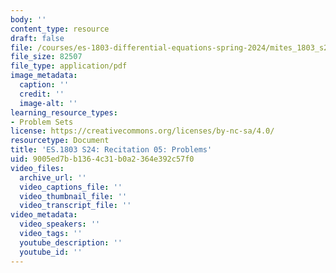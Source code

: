 ```yaml
---
body: ''
content_type: resource
draft: false
file: /courses/es-1803-differential-equations-spring-2024/mites_1803_s24_probsect-week5.pdf
file_size: 82507
file_type: application/pdf
image_metadata:
  caption: ''
  credit: ''
  image-alt: ''
learning_resource_types:
- Problem Sets
license: https://creativecommons.org/licenses/by-nc-sa/4.0/
resourcetype: Document
title: 'ES.1803 S24: Recitation 05: Problems'
uid: 9005ed7b-b136-4c31-b0a2-364e392c57f0
video_files:
  archive_url: ''
  video_captions_file: ''
  video_thumbnail_file: ''
  video_transcript_file: ''
video_metadata:
  video_speakers: ''
  video_tags: ''
  youtube_description: ''
  youtube_id: ''
---
```

